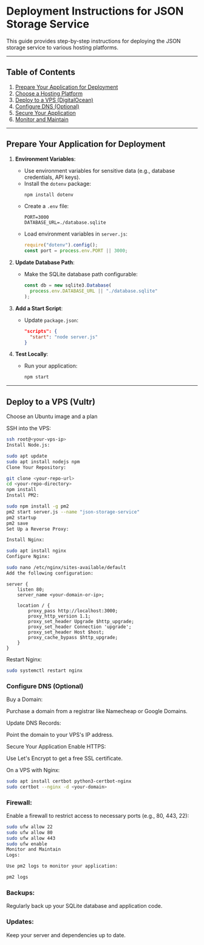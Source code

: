 # Deployment Instructions for JSON Storage Service

This guide provides step-by-step instructions for deploying the JSON storage service to various hosting platforms.

---

## Table of Contents

1. [Prepare Your Application for Deployment](#prepare-your-application-for-deployment)
2. [Choose a Hosting Platform](#choose-a-hosting-platform)
3. [Deploy to a VPS (DigitalOcean)](#deploy-to-a-vps-digitalocean)
4. [Configure DNS (Optional)](#configure-dns-optional)
5. [Secure Your Application](#secure-your-application)
6. [Monitor and Maintain](#monitor-and-maintain)

---

## Prepare Your Application for Deployment

1. **Environment Variables**:

   - Use environment variables for sensitive data (e.g., database credentials, API keys).
   - Install the `dotenv` package:
     ```bash
     npm install dotenv
     ```
   - Create a `.env` file:
     ```
     PORT=3000
     DATABASE_URL=./database.sqlite
     ```
   - Load environment variables in `server.js`:
     ```javascript
     require("dotenv").config();
     const port = process.env.PORT || 3000;
     ```

2. **Update Database Path**:

   - Make the SQLite database path configurable:
     ```javascript
     const db = new sqlite3.Database(
       process.env.DATABASE_URL || "./database.sqlite"
     );
     ```

3. **Add a Start Script**:

   - Update `package.json`:
     ```json
     "scripts": {
       "start": "node server.js"
     }
     ```

4. **Test Locally**:
   - Run your application:
     ```bash
     npm start
     ```

---

## Deploy to a VPS (Vultr)

Choose an Ubuntu image and a plan

SSH into the VPS:

```bash
ssh root@<your-vps-ip>
Install Node.js:
```

```bash
sudo apt update
sudo apt install nodejs npm
Clone Your Repository:
```

```bash
git clone <your-repo-url>
cd <your-repo-directory>
npm install
Install PM2:
```

```bash
sudo npm install -g pm2
pm2 start server.js --name "json-storage-service"
pm2 startup
pm2 save
Set Up a Reverse Proxy:

Install Nginx:
```

```bash
sudo apt install nginx
Configure Nginx:
```

```bash
sudo nano /etc/nginx/sites-available/default
Add the following configuration:
```

```nginx
server {
    listen 80;
    server_name <your-domain-or-ip>;

    location / {
        proxy_pass http://localhost:3000;
        proxy_http_version 1.1;
        proxy_set_header Upgrade $http_upgrade;
        proxy_set_header Connection 'upgrade';
        proxy_set_header Host $host;
        proxy_cache_bypass $http_upgrade;
    }
}
```

Restart Nginx:

```bash
sudo systemctl restart nginx
```

### Configure DNS (Optional)

Buy a Domain:

Purchase a domain from a registrar like Namecheap or Google Domains.

Update DNS Records:

Point the domain to your VPS's IP address.

Secure Your Application
Enable HTTPS:

Use Let's Encrypt to get a free SSL certificate.

On a VPS with Nginx:

```bash
sudo apt install certbot python3-certbot-nginx
sudo certbot --nginx -d <your-domain>
```

### Firewall:

Enable a firewall to restrict access to necessary ports (e.g., 80, 443, 22):

```bash
sudo ufw allow 22
sudo ufw allow 80
sudo ufw allow 443
sudo ufw enable
Monitor and Maintain
Logs:

Use pm2 logs to monitor your application:
```

```bash
pm2 logs
```

### Backups:

Regularly back up your SQLite database and application code.

### Updates:

Keep your server and dependencies up to date.
